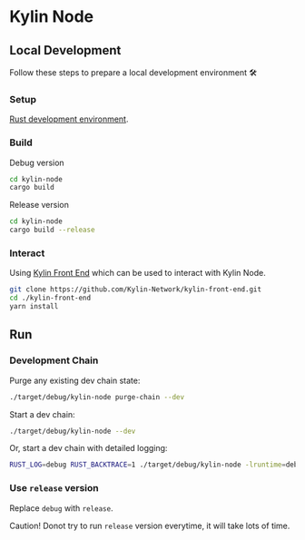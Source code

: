 # Kylin Node

## Local Development

Follow these steps to prepare a local development environment :hammer_and_wrench:

### Setup
[Rust development environment](https://substrate.dev/docs/en/knowledgebase/getting-started).


### Build

Debug version

```bash
cd kylin-node
cargo build
```

Release version

```bash
cd kylin-node
cargo build --release
```

### Interact
Using [Kylin Front End](https://github.com/Kylin-Network/kylin-front-end) which can be used to interact with Kylin Node.

``` bash
git clone https://github.com/Kylin-Network/kylin-front-end.git
cd ./kylin-front-end
yarn install
```


## Run

### Development Chain

Purge any existing dev chain state:

```bash
./target/debug/kylin-node purge-chain --dev
```

Start a dev chain:

```bash
./target/debug/kylin-node --dev
```

Or, start a dev chain with detailed logging:

```bash
RUST_LOG=debug RUST_BACKTRACE=1 ./target/debug/kylin-node -lruntime=debug --dev
```

### Use `release` version

Replace `debug` with `release`.

Caution! Donot try to run `release` version everytime, it will take lots of time.
